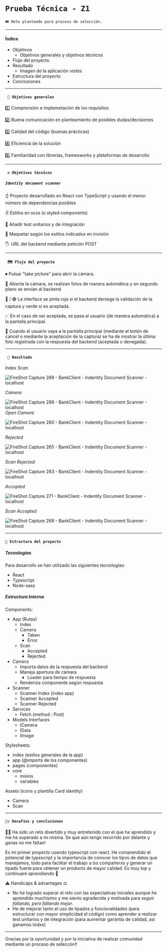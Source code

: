 # `Prueba Técnica - Z1 `

`🎟 Reto planteado para proceso de selección.`

---

#### Índice

- Objetivos
  - Objetivos generales y objetivos técnicos
- Flujo del proyecto
- Resultado
  - Imagen de la aplicación _vistas_
- Estructura del proyecto
- Conclusiones

---

#### ` 🏁 Objetivos generales`

1️⃣ Comprensión e implemetación de los requisitos

2️⃣ Buena comunicación en planteamiento de posibles dudas/decisiones

3️⃣ Calidad del código (buenas prácticas)

4️⃣ Eficiencia de la solución

5️⃣ Familiaridad con librerías, framesworks y plataformas de desarrollo

---

#### ` ⚙️ Objetivos técnicos`

##### `Identity document scanner`

☝ Proyecto desarrollado en React con TypeScript y usando el menor número de dependencias posibles

✌️ Estilos en scss (o styled components)

🤟 Añadir test unitarios y de integración

🖖 Maquetar según los estilos indicados en invisión

🖐 URL del backend mediante petición POST

---

#### ` 🗺 Flujo del proyecto`

⏺ Pulsar "take picture" para abrir la cámara.

📸 Abierta la cámara, se realizan fotos de manera automática y en segundo plano se envían al backend

🔴 / 🟢 La interface se pinta roja si el backend deniega la validación de la captura y verde si es aceptada.

✅ En el caso de ser aceptada, se pasa al usuario (de manera automática) a la pantalla principal.

📇 Cuando el usuario vaya a la pantalla principal (mediante el botón de cancel o mediante la aceptación de la captura) se ha de mostrar la última foto registrada con la respuesta del backend (aceptada o denegada).

---

#### ` 📸 Resultado`

_Index Scan_

![FireShot Capture 289 - BankClient - Indentity Document Scanner - localhost](https://user-images.githubusercontent.com/70572595/108686489-c96b6400-74f5-11eb-8af8-d87226ef69de.png)

_Camera_

![FireShot Capture 286 - BankClient - Indentity Document Scanner - localhost](https://user-images.githubusercontent.com/70572595/108686322-89a47c80-74f5-11eb-9a17-933f4bfbfbf9.png)
_Open Camera_

![FireShot Capture 280 - BankClient - Indentity Document Scanner - localhost](https://user-images.githubusercontent.com/70572595/108685831-e7849480-74f4-11eb-8b3d-d2dc8d09209e.png)

_Rejected_

![FireShot Capture 265 - BankClient - Indentity Document Scanner - localhost](https://user-images.githubusercontent.com/70572595/108685929-04b96300-74f5-11eb-9940-d1f9d1ec0c0f.png)

_Scan Rejected_

![FireShot Capture 283 - BankClient - Indentity Document Scanner - localhost](https://user-images.githubusercontent.com/70572595/108686036-2a466c80-74f5-11eb-8d3d-ff5a03b14fd7.png)

_Accepted_

![FireShot Capture 271 - BankClient - Indentity Document Scanner - localhost](https://user-images.githubusercontent.com/70572595/108686099-3d593c80-74f5-11eb-9f42-03926f0bace5.png)

_Scan Accepted_

![FireShot Capture 268 - BankClient - Indentity Document Scanner - localhost](https://user-images.githubusercontent.com/70572595/108686129-4ba75880-74f5-11eb-9edd-15c4a617b941.png)

---

#### `🚀 Estructura del proyecto`

##### Tecnologías

Para desarrollo se han utilizado las siguientes tecnologías:

- React
- Typescript
- Node-sass

##### Estructura Interna

Components:

- App (Rutas)
  - Index
  - Camera
    - Taken
    - Error
  - Scan
    - Accepted
    - Rejected
- Camera
  - Importa datos de la respuesta del backend
  - Maneja apertura de cámara
    - Loader para tiempo de respuesta
  - Renderiza componente según respuesta
- Scanner
  - Scanner Index (index app)
  - Scanner Accepted
  - Scanner Rejected
- Services
  - Fetch (method : Post)
- Models Interfaces
  - ICamera
  - IData
  - IImage

Stylesheets:

- index (estilos generales de la app)
- app (@imports de los componentes)
- pages (componentes)
- core
  - mixins
  - variables

Assets (icons y plantilla Card identity)

- Camera
- Scan

---

#### `🧗‍♀️ Desafíos y conclusiones `

👩‍💻 Ha sido un reto divertido y muy entretenido con el que he aprendido y me he superado a mi misma. Se que aún tengo recorrido por delante y ganas no me faltan!

Es mi primer proyecto usando typescript con react.
He comprendido el potencial de typescript y la importancia de conocer los tipos de datos que manejamos, todo para facilitar el trabajo a lxs compañerxs y generar un tipado fuerte para obtener un producto de mayor calidad.
Es muy top y continuaré aprendiendo 🙂

⚠️ Handicaps & advantages ⚖️

- No he logrado superar el reto con las espectativas iniciales aunque he aprendido muchísimo y me siento agradecida y motivada para _seguir fallando, pero fallando mejor_.
- He de mejorar tanto el uso de tipados y funcionalidades (para estructurar con mayor simplicidad el código) como aprender a realizar test unitarios y de integración (para aumentar garantía de calidad, así ganamos todxs)

---

Gracias por la oportunidad y por la iniciativa de realizar comunidad mediante un proceso de seleccón!!
